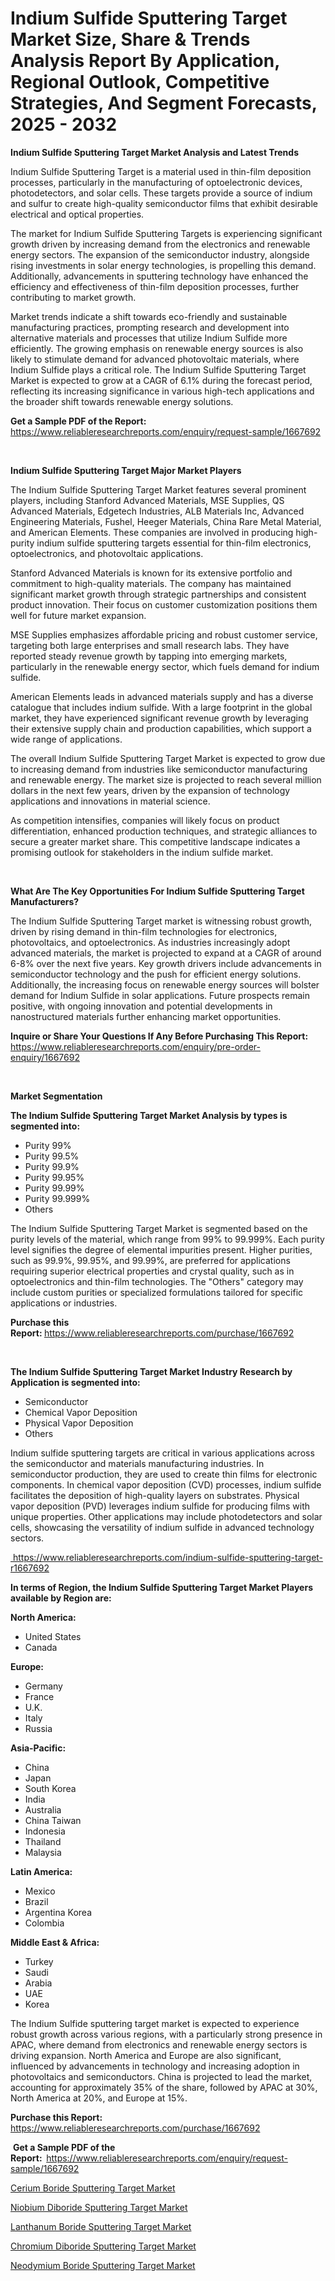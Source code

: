 <p><h1>Indium Sulfide Sputtering Target Market Size, Share & Trends Analysis Report By Application, Regional Outlook, Competitive Strategies, And Segment Forecasts, 2025 - 2032</h1></p><p><strong>Indium Sulfide Sputtering Target Market Analysis and Latest Trends</strong></p>
<p><p>Indium Sulfide Sputtering Target is a material used in thin-film deposition processes, particularly in the manufacturing of optoelectronic devices, photodetectors, and solar cells. These targets provide a source of indium and sulfur to create high-quality semiconductor films that exhibit desirable electrical and optical properties. </p><p>The market for Indium Sulfide Sputtering Targets is experiencing significant growth driven by increasing demand from the electronics and renewable energy sectors. The expansion of the semiconductor industry, alongside rising investments in solar energy technologies, is propelling this demand. Additionally, advancements in sputtering technology have enhanced the efficiency and effectiveness of thin-film deposition processes, further contributing to market growth.</p><p>Market trends indicate a shift towards eco-friendly and sustainable manufacturing practices, prompting research and development into alternative materials and processes that utilize Indium Sulfide more efficiently. The growing emphasis on renewable energy sources is also likely to stimulate demand for advanced photovoltaic materials, where Indium Sulfide plays a critical role. The Indium Sulfide Sputtering Target Market is expected to grow at a CAGR of 6.1% during the forecast period, reflecting its increasing significance in various high-tech applications and the broader shift towards renewable energy solutions.</p></p>
<p><strong>Get a Sample PDF of the Report:&nbsp;</strong> <a href="https://www.reliableresearchreports.com/enquiry/request-sample/1667692?utm_campaign=102&utm_medium=2&utm_source=Github&utm_content=ia&utm_term=08032025&utm_id=indium-sulfide-sputtering-target">https://www.reliableresearchreports.com/enquiry/request-sample/1667692</a></p>
<p>&nbsp;</p>
<p><strong>Indium Sulfide Sputtering Target Major Market Players</strong></p>
<p><p>The Indium Sulfide Sputtering Target Market features several prominent players, including Stanford Advanced Materials, MSE Supplies, QS Advanced Materials, Edgetech Industries, ALB Materials Inc, Advanced Engineering Materials, Fushel, Heeger Materials, China Rare Metal Material, and American Elements. These companies are involved in producing high-purity indium sulfide sputtering targets essential for thin-film electronics, optoelectronics, and photovoltaic applications.</p><p>Stanford Advanced Materials is known for its extensive portfolio and commitment to high-quality materials. The company has maintained significant market growth through strategic partnerships and consistent product innovation. Their focus on customer customization positions them well for future market expansion.</p><p>MSE Supplies emphasizes affordable pricing and robust customer service, targeting both large enterprises and small research labs. They have reported steady revenue growth by tapping into emerging markets, particularly in the renewable energy sector, which fuels demand for indium sulfide.</p><p>American Elements leads in advanced materials supply and has a diverse catalogue that includes indium sulfide. With a large footprint in the global market, they have experienced significant revenue growth by leveraging their extensive supply chain and production capabilities, which support a wide range of applications.</p><p>The overall Indium Sulfide Sputtering Target Market is expected to grow due to increasing demand from industries like semiconductor manufacturing and renewable energy. The market size is projected to reach several million dollars in the next few years, driven by the expansion of technology applications and innovations in material science.</p><p>As competition intensifies, companies will likely focus on product differentiation, enhanced production techniques, and strategic alliances to secure a greater market share. This competitive landscape indicates a promising outlook for stakeholders in the indium sulfide market.</p></p>
<p>&nbsp;</p>
<p><strong>What Are The Key Opportunities For Indium Sulfide Sputtering Target Manufacturers?</strong></p>
<p><p>The Indium Sulfide Sputtering Target market is witnessing robust growth, driven by rising demand in thin-film technologies for electronics, photovoltaics, and optoelectronics. As industries increasingly adopt advanced materials, the market is projected to expand at a CAGR of around 6-8% over the next five years. Key growth drivers include advancements in semiconductor technology and the push for efficient energy solutions. Additionally, the increasing focus on renewable energy sources will bolster demand for Indium Sulfide in solar applications. Future prospects remain positive, with ongoing innovation and potential developments in nanostructured materials further enhancing market opportunities.</p></p>
<p><strong>Inquire or Share Your Questions If Any Before Purchasing This Report:</strong> <a href="https://www.reliableresearchreports.com/enquiry/pre-order-enquiry/1667692?utm_campaign=102&utm_medium=2&utm_source=Github&utm_content=ia&utm_term=08032025&utm_id=indium-sulfide-sputtering-target">https://www.reliableresearchreports.com/enquiry/pre-order-enquiry/1667692</a></p>
<p>&nbsp;</p>
<p><strong>Market Segmentation</strong></p>
<p><strong>The Indium Sulfide Sputtering Target Market Analysis by types is segmented into:</strong></p>
<p><ul><li>Purity 99%</li><li>Purity 99.5%</li><li>Purity 99.9%</li><li>Purity 99.95%</li><li>Purity 99.99%</li><li>Purity 99.999%</li><li>Others</li></ul></p>
<p><p>The Indium Sulfide Sputtering Target Market is segmented based on the purity levels of the material, which range from 99% to 99.999%. Each purity level signifies the degree of elemental impurities present. Higher purities, such as 99.9%, 99.95%, and 99.99%, are preferred for applications requiring superior electrical properties and crystal quality, such as in optoelectronics and thin-film technologies. The "Others" category may include custom purities or specialized formulations tailored for specific applications or industries.</p></p>
<p><strong>Purchase this Report:&nbsp;</strong><a href="https://www.reliableresearchreports.com/purchase/1667692?utm_campaign=102&utm_medium=2&utm_source=Github&utm_content=ia&utm_term=08032025&utm_id=indium-sulfide-sputtering-target">https://www.reliableresearchreports.com/purchase/1667692</a></p>
<p>&nbsp;</p>
<p><strong>The Indium Sulfide Sputtering Target Market Industry Research by Application is segmented into:</strong></p>
<p><ul><li>Semiconductor</li><li>Chemical Vapor Deposition</li><li>Physical Vapor Deposition</li><li>Others</li></ul></p>
<p><p>Indium sulfide sputtering targets are critical in various applications across the semiconductor and materials manufacturing industries. In semiconductor production, they are used to create thin films for electronic components. In chemical vapor deposition (CVD) processes, indium sulfide facilitates the deposition of high-quality layers on substrates. Physical vapor deposition (PVD) leverages indium sulfide for producing films with unique properties. Other applications may include photodetectors and solar cells, showcasing the versatility of indium sulfide in advanced technology sectors.</p></p>
<p><a href="https://www.reliableresearchreports.com/indium-sulfide-sputtering-target-r1667692?utm_campaign=102&utm_medium=2&utm_source=Github&utm_content=ia&utm_term=08032025&utm_id=indium-sulfide-sputtering-target">&nbsp;https://www.reliableresearchreports.com/indium-sulfide-sputtering-target-r1667692</a></p>
<p><strong>In terms of Region, the Indium Sulfide Sputtering Target Market Players available by Region are:</strong></p>
<p>
    <p> <strong> North America: </strong>
        <ul>
            <li>United States</li>
            <li>Canada</li>
        </ul>
        </p> 
    <p> <strong> Europe: </strong>
        <ul>
            <li>Germany</li>
            <li>France</li>
            <li>U.K.</li>
            <li>Italy</li>
            <li>Russia</li>
        </ul>
        </p> 
    <p> <strong> Asia-Pacific: </strong>
        <ul>
            <li>China</li>
            <li>Japan</li>
            <li>South Korea</li>
            <li>India</li>
            <li>Australia</li>
            <li>China Taiwan</li>
            <li>Indonesia</li>
            <li>Thailand</li>
            <li>Malaysia</li>
        </ul>
        </p> 
    <p> <strong> Latin America: </strong>
        <ul>
            <li>Mexico</li>
            <li>Brazil</li>
            <li>Argentina Korea</li>
            <li>Colombia</li>
        </ul>
        </p> 
    <p> <strong> Middle East & Africa: </strong>
        <ul>
            <li>Turkey</li>
            <li>Saudi</li>
            <li>Arabia</li>
            <li>UAE</li>
            <li>Korea</li>
        </ul>
    </p>
    </p>
<p><p>The Indium Sulfide sputtering target market is expected to experience robust growth across various regions, with a particularly strong presence in APAC, where demand from electronics and renewable energy sectors is driving expansion. North America and Europe are also significant, influenced by advancements in technology and increasing adoption in photovoltaics and semiconductors. China is projected to lead the market, accounting for approximately 35% of the share, followed by APAC at 30%, North America at 20%, and Europe at 15%.</p></p>
<p><strong>Purchase this Report: </strong><a href="https://www.reliableresearchreports.com/purchase/1667692?utm_campaign=102&utm_medium=2&utm_source=Github&utm_content=ia&utm_term=08032025&utm_id=indium-sulfide-sputtering-target">https://www.reliableresearchreports.com/purchase/1667692</a></p>
<p>&nbsp;<strong>Get a Sample PDF of the Report:&nbsp;&nbsp;</strong><a href="https://www.reliableresearchreports.com/enquiry/request-sample/1667692?utm_campaign=102&utm_medium=2&utm_source=Github&utm_content=ia&utm_term=08032025&utm_id=indium-sulfide-sputtering-target">https://www.reliableresearchreports.com/enquiry/request-sample/1667692</a></p>
<p><strong></strong></p>
<p><p><a href="https://github.com/daleogrando/Market-Research-Report-List-1/blob/main/cerium-boride-sputtering-target-market.md?utm_campaign=102&utm_medium=2&utm_source=Github&utm_content=ia&utm_term=08032025&utm_id=indium-sulfide-sputtering-target">Cerium Boride Sputtering Target Market</a></p><p><a href="https://github.com/gasikcalbos8/Market-Research-Report-List-1/blob/main/niobium-diboride-sputtering-target-market.md?utm_campaign=102&utm_medium=2&utm_source=Github&utm_content=ia&utm_term=08032025&utm_id=indium-sulfide-sputtering-target">Niobium Diboride Sputtering Target Market</a></p><p><a href="https://github.com/ubavicachida/Market-Research-Report-List-1/blob/main/lanthanum-boride-sputtering-target-market.md?utm_campaign=102&utm_medium=2&utm_source=Github&utm_content=ia&utm_term=08032025&utm_id=indium-sulfide-sputtering-target">Lanthanum Boride Sputtering Target Market</a></p><p><a href="https://github.com/dayaanapis5/Market-Research-Report-List-1/blob/main/chromium-diboride-sputtering-target-market.md?utm_campaign=102&utm_medium=2&utm_source=Github&utm_content=ia&utm_term=08032025&utm_id=indium-sulfide-sputtering-target">Chromium Diboride Sputtering Target Market</a></p><p><a href="https://github.com/vaduzunny/Market-Research-Report-List-1/blob/main/neodymium-boride-sputtering-target-market.md?utm_campaign=102&utm_medium=2&utm_source=Github&utm_content=ia&utm_term=08032025&utm_id=indium-sulfide-sputtering-target">Neodymium Boride Sputtering Target Market</a></p></p>